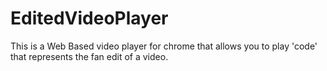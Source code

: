 # EditedVideoPlayer
This is a Web Based video player for chrome that allows you to play 'code' that represents the fan edit of a video.
